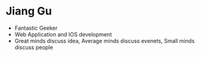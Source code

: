 # Jiang Gu
- Fantastic Geeker
- Web Application and IOS development
- Great minds discuss idea,
  Average minds discuss evenets,
  Small minds discuss people


